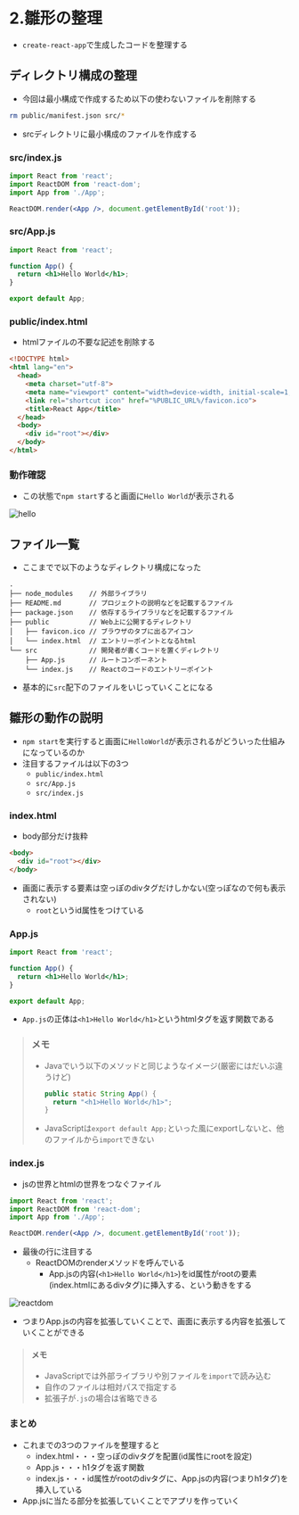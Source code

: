 # 2.雛形の整理

- `create-react-app`で生成したコードを整理する

## ディレクトリ構成の整理

- 今回は最小構成で作成するため以下の使わないファイルを削除する

```bash
rm public/manifest.json src/*
```

- srcディレクトリに最小構成のファイルを作成する

### src/index.js

```jsx
import React from 'react';
import ReactDOM from 'react-dom';
import App from './App';

ReactDOM.render(<App />, document.getElementById('root'));
```

### src/App.js

```jsx
import React from 'react';

function App() {
  return <h1>Hello World</h1>;
}

export default App;
```

### public/index.html

- htmlファイルの不要な記述を削除する

```html
<!DOCTYPE html>
<html lang="en">
  <head>
    <meta charset="utf-8">
    <meta name="viewport" content="width=device-width, initial-scale=1, shrink-to-fit=no">
    <link rel="shortcut icon" href="%PUBLIC_URL%/favicon.ico">
    <title>React App</title>
  </head>
  <body>
    <div id="root"></div>
  </body>
</html>
```

### 動作確認

- この状態で`npm start`すると画面に`Hello World`が表示される

![hello](/api/project/file/react-handson/images/2/hello.png)

## ファイル一覧

- ここまでで以下のようなディレクトリ構成になった

```
.
├── node_modules    // 外部ライブラリ
├── README.md       // プロジェクトの説明などを記載するファイル
├── package.json    // 依存するライブラリなどを記載するファイル
├── public          // Web上に公開するディレクトリ
│   ├── favicon.ico // ブラウザのタブに出るアイコン
│   └── index.html  // エントリーポイントとなるhtml
└── src             // 開発者が書くコードを置くディレクトリ
    ├── App.js      // ルートコンポーネント
    └── index.js    // Reactのコードのエントリーポイント
```

- 基本的に`src`配下のファイルをいじっていくことになる


## 雛形の動作の説明

- `npm start`を実行すると画面に`HelloWorld`が表示されるがどういった仕組みになっているのか
- 注目するファイルは以下の3つ
    - `public/index.html`
    - `src/App.js`
    - `src/index.js`

### index.html

- body部分だけ抜粋

```html
<body>
  <div id="root"></div>
</body>
```

- 画面に表示する要素は空っぽのdivタグだけしかない(空っぽなので何も表示されない)
    - `root`というid属性をつけている

### App.js


```jsx
import React from 'react';

function App() {
  return <h1>Hello World</h1>;
}

export default App;
```

- `App.js`の正体は`<h1>Hello World</h1>`というhtmlタグを返す関数である

> ### メモ
> - Javaでいう以下のメソッドと同じようなイメージ(厳密にはだいぶ違うけど)
>   ```java
>   public static String App() {
>     return "<h1>Hello World</h1>";
>   }
>   ```
>
>
> - JavaScriptは`export default App;`といった風にexportしないと、他のファイルから`import`できない

### index.js

- jsの世界とhtmlの世界をつなぐファイル

```jsx
import React from 'react';
import ReactDOM from 'react-dom';
import App from './App';

ReactDOM.render(<App />, document.getElementById('root'));
```

- 最後の行に注目する
    - ReactDOMのrenderメソッドを呼んでいる
        - App.jsの内容(`<h1>Hello World</h1>`)をid属性がrootの要素(index.htmlにあるdivタグ)に挿入する、という動きをする

![reactdom](/api/project/file/react-handson/images/2/reactdom.png)

- つまりApp.jsの内容を拡張していくことで、画面に表示する内容を拡張していくことができる

> #### メモ
> - JavaScriptでは外部ライブラリや別ファイルを`import`で読み込む
> - 自作のファイルは相対パスで指定する
> - 拡張子が`.js`の場合は省略できる


### まとめ

- これまでの3つのファイルを整理すると
    - index.html・・・空っぽのdivタグを配置(id属性にrootを設定)
    - App.js・・・h1タグを返す関数
    - index.js・・・id属性がrootのdivタグに、App.jsの内容(つまりh1タグ)を挿入している
- App.jsに当たる部分を拡張していくことでアプリを作っていく
